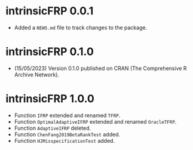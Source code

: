 # intrinsicFRP 0.0.1

* Added a `NEWS.md` file to track changes to the package.

# intrinsicFRP 0.1.0

* (15/05/2023) Version 0.1.0 published on CRAN (The Comprehensive R Archive Network).

# intrinsicFRP 1.0.0

* Function `IFRP` extended and renamed `TFRP`.
* Function `OptimalAdaptiveIFRP` extended and renamed `OracleTFRP`.
* Function `AdaptiveIFRP` deleted.
* Function `ChenFang2019BetaRankTest` added.
* Function `HJMisspecificationTest` added.
